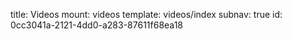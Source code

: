 title: Videos
mount: videos
template: videos/index
subnav: true
id: 0cc3041a-2121-4dd0-a283-87611f68ea18
